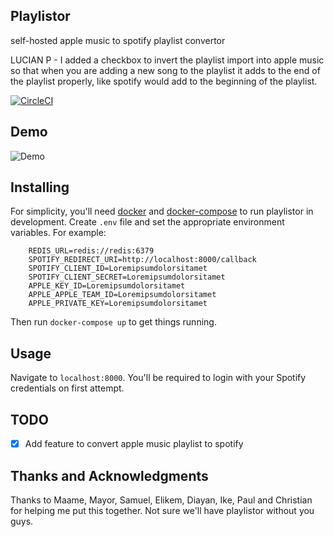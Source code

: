 ## Playlistor
self-hosted apple music to spotify playlist convertor

LUCIAN P - I added a checkbox to invert the playlist import into apple music so that when you are adding a new song to the playlist it adds to the end of the playlist properly, like spotify would add to the beginning of the playlist.

[![CircleCI](https://circleci.com/gh/akornor/playlistor/tree/master.svg?style=svg)](https://circleci.com/gh/akornor/playlistor/tree/master)

## Demo
![Demo](demo.gif)

## Installing
For simplicity, you'll need [docker](docker.com) and [docker-compose](https://docs.docker.com/compose/) to run playlistor in development. Create `.env` file and set the appropriate environment variables. For example:
```
	REDIS_URL=redis://redis:6379
	SPOTIFY_REDIRECT_URI=http://localhost:8000/callback
	SPOTIFY_CLIENT_ID=Loremipsumdolorsitamet
	SPOTIFY_CLIENT_SECRET=Loremipsumdolorsitamet
	APPLE_KEY_ID=Loremipsumdolorsitamet
	APPLE_APPLE_TEAM_ID=Loremipsumdolorsitamet
	APPLE_PRIVATE_KEY=Loremipsumdolorsitamet
```
Then run `docker-compose up` to get things running.

## Usage
Navigate to `localhost:8000`. You'll be required to login with your Spotify credentials on first attempt.

## TODO
- [X] Add feature to convert apple music playlist to spotify

## Thanks and Acknowledgments
Thanks to Maame, Mayor, Samuel, Elikem, Diayan, Ike, Paul and Christian for helping me put this together. Not sure we'll have playlistor without you guys.
